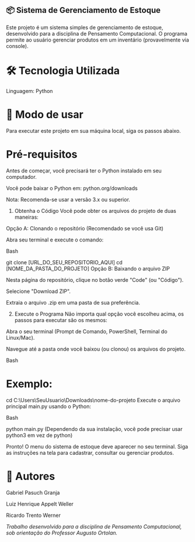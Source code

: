 ## 📦 Sistema de Gerenciamento de Estoque
Este projeto é um sistema simples de gerenciamento de estoque, desenvolvido para a disciplina de Pensamento Computacional. O programa permite ao usuário gerenciar produtos em um inventário (provavelmente via console).

# 🛠️ Tecnologia Utilizada 
Linguagem: Python

# 🚀 Modo de usar
Para executar este projeto em sua máquina local, siga os passos abaixo.

# Pré-requisitos
Antes de começar, você precisará ter o Python instalado em seu computador.

Você pode baixar o Python em: python.org/downloads

Nota: Recomenda-se usar a versão 3.x ou superior.


1. Obtenha o Código
Você pode obter os arquivos do projeto de duas maneiras:

Opção A: Clonando o repositório (Recomendado se você usa Git)

Abra seu terminal e execute o comando:

Bash

git clone [URL_DO_SEU_REPOSITORIO_AQUI]
cd [NOME_DA_PASTA_DO_PROJETO]
Opção B: Baixando o arquivo ZIP

Nesta página do repositório, clique no botão verde "Code" (ou "Código").

Selecione "Download ZIP".

Extraia o arquivo .zip em uma pasta de sua preferência.

2. Execute o Programa
Não importa qual opção você escolheu acima, os passos para executar são os mesmos:

Abra o seu terminal (Prompt de Comando, PowerShell, Terminal do Linux/Mac).

Navegue até a pasta onde você baixou (ou clonou) os arquivos do projeto.

Bash

# Exemplo:
cd C:\Users\SeuUsuario\Downloads\nome-do-projeto
Execute o arquivo principal main.py usando o Python:

Bash

python main.py
(Dependendo da sua instalação, você pode precisar usar python3 em vez de python)

Pronto! O menu do sistema de estoque deve aparecer no seu terminal. Siga as instruções na tela para cadastrar, consultar ou gerenciar produtos.

# 👥 Autores
Gabriel Pasuch Granja

Luiz Henrique Appelt Weller

Ricardo Trento Werner

*Trabalho desenvolvido para a disciplina de Pensamento Computacional, sob orientação do Professor Augusto Ortolan.*






